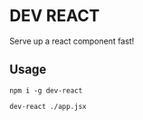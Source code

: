# DEV REACT

Serve up a react component fast!

## Usage

```
npm i -g dev-react
```

```
dev-react ./app.jsx
```
